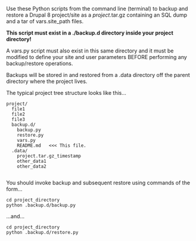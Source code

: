 Use these Python scripts from the command line (terminal) to backup and restore a Drupal 8 project/site as a _project_.tar.gz containing an SQL dump and a tar of vars.site_path files.

**This script must exist in a ./backup.d directory inside your project directory!**
  
A vars.py script must also exist in this same directory and it must be modified to define your site and user parameters BEFORE performing any backup/restore operations.

Backups will be stored in and restored from a .data directory off the parent directory where the project lives.

The typical project tree structure looks like this...
```
project/
  file1
  file2
  file3
  backup.d/     
    backup.py
    restore.py
    vars.py
    README.md   <<< This file.
  .data/
    project.tar.gz_timestamp
    other_data1
    other_data2
   
```
You should invoke backup and subsequent restore using commands of the form...
```
cd project_directory
python .backup.d/backup.py

```
...and...
```
cd project_directory
python .backup.d/restore.py

```

